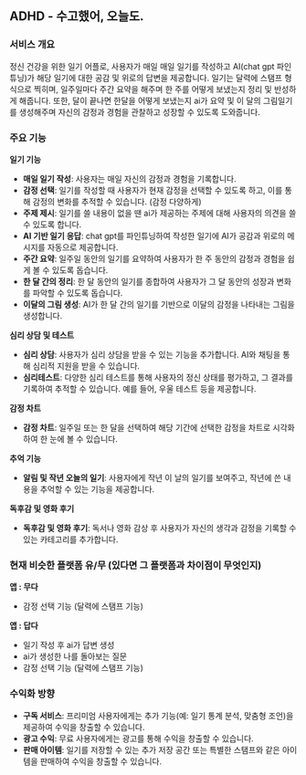 ## ADHD - 수고했어, 오늘도.
### **서비스 개요**

정신 건강을 위한 일기 어플로, 사용자가 매일 매일 일기를 작성하고 AI(chat gpt 파인튜닝)가 해당 일기에 대한 공감 및 위로의 답변을 제공합니다. 일기는 달력에 스탬프 형식으로 찍히며, 일주일마다 주간 요약을 해주며 한 주를 어떻게 보냈는지 정리 및 반성하게 해줍니다. 또한, 달이 끝나면 한달을 어떻게 보냈는지 ai가 요약 및 이 달의 그림일기를 생성해주며 자신의 감정과 경험을 관찰하고 성장할 수 있도록 도와줍니다.

### 주요 기능

**일기 기능**

- **매일 일기 작성**: 사용자는 매일 자신의 감정과 경험을 기록합니다.
- **감정 선택**: 일기를 작성할 때 사용자가 현재 감정을 선택할 수 있도록 하고, 이를 통해 감정의 변화를 추적할 수 있습니다. (감정 다양하게)
- **주제 제시**: 일기를 쓸 내용이 없을 땐 ai가 제공하는 주제에 대해 사용자의 의견을 쓸 수 있도록 합니다.
- **AI 기반 일기 응답**: chat gpt를 파인튜닝하여 작성한 일기에 AI가 공감과 위로의 메시지를 자동으로 제공합니다.
- **주간 요약**: 일주일 동안의 일기를 요약하여 사용자가 한 주 동안의 감정과 경험을 쉽게 볼 수 있도록 돕습니다.
- **한 달 간의 정리**: 한 달 동안의 일기를 종합하여 사용자가 그 달 동안의 성장과 변화를 파악할 수 있도록 돕습니다.
- **이달의 그림 생성**: AI가 한 달 간의 일기를 기반으로 이달의 감정을 나타내는 그림을 생성합니다.

**심리 상담 및 테스트**

- **심리 상담**: 사용자가 심리 상담을 받을 수 있는 기능을 추가합니다. AI와 채팅을 통해 심리적 지원을 받을 수 있습니다.
- **심리테스트**: 다양한 심리 테스트를 통해 사용자의 정신 상태를 평가하고, 그 결과를 기록하여 추적할 수 있습니다. 예를 들어, 우울 테스트 등을 제공합니다.

**감정 차트**

- **감정 차트**: 일주일 또는 한 달을 선택하여 해당 기간에 선택한 감정을 차트로 시각화하여 한 눈에 볼 수 있습니다.

**추억 기능**

- **알림 및 작년 오늘의 일기**: 사용자에게 작년 이 날의 일기를 보여주고, 작년에 쓴 내용을 추억할 수 있는 기능을 제공합니다.

**독후감 및 영화 후기**

- **독후감 및 영화 후기**: 독서나 영화 감상 후 사용자가 자신의 생각과 감정을 기록할 수 있는 카테고리를 추가합니다.

### **현재 비슷한 플랫폼 유/무 (있다면 그 플랫폼과 차이점이 무엇인지)**

**앱 : 무다**

- 감정 선택 기능 (달력에 스탬프 기능)

**앱 : 답다** 

- 일기 작성 후 ai가 답변 생성
- ai가 생성한 나를 돌아보는 질문
- 감정 선택 기능 (달력에 스탬프 기능)

### 수익화 방향

- **구독 서비스**: 프리미엄 사용자에게는 추가 기능(예: 일기 통계 분석, 맞춤형 조언)을 제공하여 수익을 창출할 수 있습니다.
- **광고 수익**: 무료 사용자에게는 광고를 통해 수익을 창출할 수 있습니다.
- **판매 아이템**: 일기를 저장할 수 있는 추가 저장 공간 또는 특별한 스탬프와 같은 아이템을 판매하여 수익을 창출할 수 있습니다.
